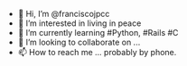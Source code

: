 - 👋 Hi, I’m @franciscojpcc
- 👀 I’m interested in living in peace
- 🌱 I’m currently learning #Python, #Rails #C
- 💞️ I’m looking to collaborate on ...
- 📫 How to reach me ... probably by phone.


